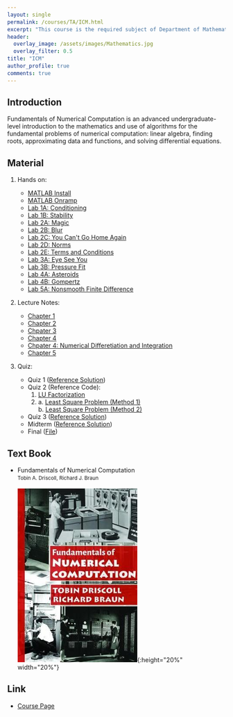 ```yaml
---
layout: single
permalink: /courses/TA/ICM.html
excerpt: "This course is the required subject of Department of Mathematics."
header:
  overlay_image: /assets/images/Mathematics.jpg
  overlay_filter: 0.5
title: "ICM"
author_profile: true
comments: true
---
```


## Introduction

   Fundamentals of Numerical Computation is an advanced undergraduate-level introduction to the mathematics and use of algorithms for the fundamental problems of numerical computation: linear algebra, finding roots, approximating data and functions, and solving differential equations.<br>

## Material

1. Hands on:<br>
   * [MATLAB Install](https://github.com/yuehchou/gitblog-ntu-public-doc/blob/main/courses/TA/ICM/2018_09_12_Install_MATLAB.pdf)
   * [MATLAB Onramp](https://github.com/yuehchou/gitblog-ntu-public-doc/blob/main/courses/TA/ICM/2018_09_17a_Introduction_to_Matlab.pdf)
   * [Lab 1A: Conditioning](https://github.com/yuehchou/gitblog-ntu-public-doc/blob/main/courses/TA/ICM/2018_09_19a_Lab1A_Conditioning.pdf)
   * [Lab 1B: Stability](https://github.com/yuehchou/gitblog-ntu-public-doc/blob/main/courses/TA/ICM/2018_09_19b_Lab1B_Stability.pdf)
   * [Lab 2A: Magic](https://github.com/yuehchou/gitblog-ntu-public-doc/blob/main/courses/TA/ICM/2018_10_01a_Lab_2A_Magic.pdf)
   * [Lab 2B: Blur](https://github.com/yuehchou/gitblog-ntu-public-doc/blob/main/courses/TA/ICM/2018_10_03a_Lab_2B_Blur.pdf)
   * [Lab 2C: You Can't Go Home Again](https://github.com/yuehchou/gitblog-ntu-public-doc/blob/main/courses/TA/ICM/2018_10_08a_Lab_2C_Deblur.pdf)
   * [Lab 2D: Norms](https://github.com/yuehchou/gitblog-ntu-public-doc/blob/main/courses/TA/ICM/2018_10_15a_Lab_2D_Norms.pdf)
   * [Lab 2E: Terms and Conditions](https://github.com/yuehchou/gitblog-ntu-public-doc/blob/main/courses/TA/ICM/2018_10_17a_Lab_2E_Terms_and_Conditions.pdf)
   * [Lab 3A: Eye See You](https://github.com/yuehchou/gitblog-ntu-public-doc/blob/main/courses/TA/ICM/2018_10_22a_Lab_3A_Eye_See_You.pdf)
   * [Lab 3B: Pressure Fit](https://github.com/yuehchou/gitblog-ntu-public-doc/blob/main/courses/TA/ICM/2018_10_29a_Lab_3B_Pressure_Fit.pdf)
   * [Lab 4A: Asteroids](https://github.com/yuehchou/gitblog-ntu-public-doc/blob/main/courses/TA/ICM/2018_10_31a_Lab_4A_Asteroids.pdf)
   * [Lab 4B: Gompertz](https://github.com/yuehchou/gitblog-ntu-public-doc/blob/main/courses/TA/ICM/2018_12_05a_Lab_4B_Gompertz.pdf)
   * [Lab 5A: Nonsmooth Finite Difference](https://github.com/yuehchou/gitblog-ntu-public-doc/blob/main/courses/TA/ICM/2018_12_17a_Lab_5A_NonsmoothFD.pdf)

2. Lecture Notes:<br>
   * [Chapter 1](https://github.com/yuehchou/gitblog-ntu-public-doc/blob/main/courses/TA/ICM/Chapter1.pdf)
   * [Chapter 2](https://github.com/yuehchou/gitblog-ntu-public-doc/blob/main/courses/TA/ICM/Chapter2.pdf)
   * [Chpater 3](https://github.com/yuehchou/gitblog-ntu-public-doc/blob/main/courses/TA/ICM/Chapter3.pdf)
   * [Chapter 4](https://github.com/yuehchou/gitblog-ntu-public-doc/blob/main/courses/TA/ICM/Chapter4.pdf)
   * [Chpater 4: Numerical Differetiation and Integration](https://github.com/yuehchou/gitblog-ntu-public-doc/blob/main/courses/TA/ICM/Chapter4_diff_int.pdf)
   * [Chapter 5](https://github.com/yuehchou/gitblog-ntu-public-doc/blob/main/courses/TA/ICM/Chapter5.pdf)

3. Quiz:<br>
   * Quiz 1 ([Reference Solution](https://github.com/yuehchou/gitblog-ntu-public-doc/blob/main/courses/TA/ICM/Quiz1_Solution.pdf))
   * Quiz 2 (Reference Code):<br>
        1. [LU Factorization](https://github.com/yuehchou/gitblog-ntu-public-doc/blob/main/courses/TA/ICM/1.LU_Factorization.m)
        2. a. [Least Square Problem (Method 1)](https://github.com/yuehchou/gitblog-ntu-public-doc/blob/main/courses/TA/ICM/2a.Least_Square_Problem.m)<br>
           b. [Least Square Problem (Method 2)](https://github.com/yuehchou/gitblog-ntu-public-doc/blob/main/courses/TA/ICM/2b.Least_Square_Problem.m)
   * Quiz 3 ([Reference Solution](https://github.com/yuehchou/gitblog-ntu-public-doc/blob/main/courses/TA/ICM/Quiz3_Solution.pdf))
   * Midterm ([Reference Solution](https://github.com/yuehchou/gitblog-ntu-public-doc/blob/main/courses/TA/ICM/Midterm_Solution.pdf))
   * Final ([File](https://github.com/yuehchou/gitblog-ntu-public-doc/blob/main/courses/TA/ICM/Final.pdf))

## Text Book

   * Fundamentals of Numerical Computation<br>
     <small>Tobin A. Driscoll, Richard J. Braun</small><br><br>
     ![](/assets/images/courses/ICM.jpg){:height="20%" width="20%"}<br>

## Link

   * [Course Page](https://sites.google.com/view/icmfall2018/home)<br>



